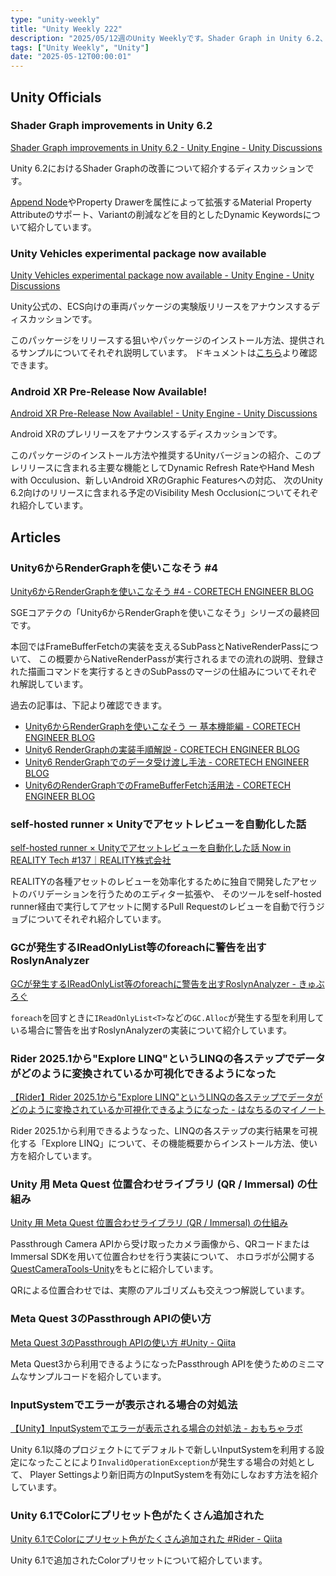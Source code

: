 ```yaml
---
type: "unity-weekly"
title: "Unity Weekly 222"
description: "2025/05/12週のUnity Weeklyです。Shader Graph in Unity 6.2、Vehicle experimental package、Android XR Pre-Release、RenderGraphなどについて取り上げています。"
tags: ["Unity Weekly", "Unity"]
date: "2025-05-12T00:00:01"
---
```


## Unity Officials

### Shader Graph improvements in Unity 6.2

[Shader Graph improvements in Unity 6.2 - Unity Engine - Unity Discussions](https://discussions.unity.com/t/shader-graph-improvements-in-unity-6-2/1639900)

Unity 6.2におけるShader Graphの改善について紹介するディスカッションです。

[Append Node](https://docs.unity3d.com/Packages/com.unity.shadergraph@17.2/manual/Append-Node.html)やProperty Drawerを属性によって拡張するMaterial Property Attributeのサポート、Variantの削減などを目的としたDynamic Keywordsについて紹介しています。

### Unity Vehicles experimental package now available

[Unity Vehicles experimental package now available - Unity Engine - Unity Discussions](https://discussions.unity.com/t/unity-vehicles-experimental-package-now-available/1636923)

Unity公式の、ECS向けの車両パッケージの実験版リリースをアナウンスするディスカッションです。

このパッケージをリリースする狙いやパッケージのインストール方法、提供されるサンプルについてそれぞれ説明しています。
ドキュメントは[こちら](https://docs.unity3d.com/Packages/com.unity.vehicles@0.1/manual/index.html)より確認できます。

### Android XR Pre-Release Now Available!

[Android XR Pre-Release Now Available! - Unity Engine - Unity Discussions](https://discussions.unity.com/t/android-xr-pre-release-now-available/1634938)

Android XRのプレリリースをアナウンスするディスカッションです。

このパッケージのインストール方法や推奨するUnityバージョンの紹介、このプレリリースに含まれる主要な機能としてDynamic Refresh RateやHand Mesh with Occulusion、新しいAndroid XRのGraphic Featuresへの対応、
次のUnity 6.2向けのリリースに含まれる予定のVisibility Mesh Occlusionについてそれぞれ紹介しています。


## Articles

### Unity6からRenderGraphを使いこなそう #4

[Unity6からRenderGraphを使いこなそう #4 - CORETECH ENGINEER BLOG](https://blog.sge-coretech.com/entry/2025/05/07/142406)

SGEコアテクの「Unity6からRenderGraphを使いこなそう」シリーズの最終回です。

本回ではFrameBufferFetchの実装を支えるSubPassとNativeRenderPassについて、
この概要からNativeRenderPassが実行されるまでの流れの説明、登録された描画コマンドを実行するときのSubPassのマージの仕組みについてそれぞれ解説しています。

過去の記事は、下記より確認できます。

- [Unity6からRenderGraphを使いこなそう ー 基本機能編 - CORETECH ENGINEER BLOG](https://blog.sge-coretech.com/entry/2024/06/04/171757)
- [Unity6 RenderGraphの実装手順解説 - CORETECH ENGINEER BLOG](https://blog.sge-coretech.com/entry/2024/09/11/105032)
- [Unity6 RenderGraphでのデータ受け渡し手法 - CORETECH ENGINEER BLOG](https://blog.sge-coretech.com/entry/2024/10/16/183856)
- [Unity6のRenderGraphでのFrameBufferFetch活用法 - CORETECH ENGINEER BLOG](https://blog.sge-coretech.com/entry/2025/02/21/165851)

### self-hosted runner × Unityでアセットレビューを自動化した話

[self-hosted runner × Unityでアセットレビューを自動化した話 Now in REALITY Tech #137｜REALITY株式会社](https://note.com/reality_eng/n/n1a19d5c050d6)

REALITYの各種アセットのレビューを効率化するために独自で開発したアセットのバリデーションを行うためのエディター拡張や、
そのツールをself-hosted runner経由で実行してアセットに関するPull Requestのレビューを自動で行うジョブについてそれぞれ紹介しています。

### GCが発生するIReadOnlyList<T>等のforeachに警告を出すRoslynAnalyzer

[GCが発生するIReadOnlyList<T>等のforeachに警告を出すRoslynAnalyzer - きゅぶろぐ](https://blog.kyubuns.dev/entry/2025/05/10/214047)

`foreach`を回すときに`IReadOnlyList<T>`などの`GC.Alloc`が発生する型を利用している場合に警告を出すRoslynAnalyzerの実装について紹介しています。

### Rider 2025.1から"Explore LINQ"というLINQの各ステップでデータがどのように変換されているか可視化できるようになった

[【Rider】Rider 2025.1から"Explore LINQ"というLINQの各ステップでデータがどのように変換されているか可視化できるようになった - はなちるのマイノート](https://www.hanachiru-blog.com/entry/2025/05/08/120000)

Rider 2025.1から利用できるようなった、LINQの各ステップの実行結果を可視化する「Explore LINQ」について、その機能概要からインストール方法、使い方を紹介しています。

### Unity 用 Meta Quest 位置合わせライブラリ (QR / Immersal) の仕組み

[Unity 用 Meta Quest 位置合わせライブラリ (QR / Immersal) の仕組み](https://zenn.dev/hololab/articles/quest-camera-tools)

Passthrough Camera APIから受け取ったカメラ画像から、QRコードまたはImmersal SDKを用いて位置合わせを行う実装について、
ホロラボが公開する[QuestCameraTools-Unity](https://github.com/HoloLabInc/QuestCameraTools-Unity)をもとに紹介しています。

QRによる位置合わせでは、実際のアルゴリズムも交えつつ解説しています。

### Meta Quest 3のPassthrough APIの使い方

[Meta Quest 3のPassthrough APIの使い方 #Unity - Qiita](https://qiita.com/matchyy/items/18319bccb23d6005a67e)

Meta Quest3から利用できるようになったPassthrough APIを使うためのミニマムなサンプルコードを紹介しています。

### InputSystemでエラーが表示される場合の対処法

[【Unity】InputSystemでエラーが表示される場合の対処法 - おもちゃラボ](https://nn-hokuson.hatenablog.com/entry/2025/05/07/182909)

Unity 6.1以降のプロジェクトにてデフォルトで新しいInputSystemを利用する設定になったことにより`InvalidOperationException`が発生する場合の対処として、
Player Settingsより新旧両方のInputSystemを有効にしなおす方法を紹介しています。

### Unity 6.1でColorにプリセット色がたくさん追加された

[Unity 6.1でColorにプリセット色がたくさん追加された #Rider - Qiita](https://qiita.com/RyotaMurohoshi/items/a7fd4e342846165b79c6)

Unity 6.1で追加されたColorプリセットについて紹介しています。